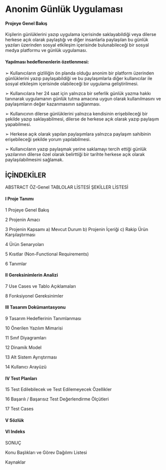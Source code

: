 # Anonim Günlük Uygulaması

#### Projeye Genel Bakış

Kişilerin günlüklerini yazıp uygulama içerisinde saklayabildiği veya dilerse herkese açık olarak
paylaştığı ve diğer insanlarla paylaşılan bu günlük yazıları üzerinden sosyal etkileşim içerisinde
bulunabileceği bir sosyal medya platformu ve günlük uygulaması.

#### Yapılması hedeflenenlerin özetlenmesi:

➢ Kullanıcıların gizliliğin ön planda olduğu anonim bir platform üzerinden günlüklerini
yazıp paylaşabildiği ve bu paylaşımlarla diğer kullanıcılar ile sosyal etkileşim içerisinde
olabileceği bir uygulama geliştirilmesi.


➢ Kullanıcılara her 24 saat için yalnızca bir seferlik günlük yazma hakkı tanınarak
uygulamanın günlük tutma amacına uygun olarak kullanılmasını ve paylaşımların değer
kazanmasının sağlanması.


➢ Kullanıcının dilerse günlüklerini yalnızca kendisinin erişebileceği bir şekilde yazıp
saklayabilmesi, dilerse de herkese açık olarak yazıp paylaşım yapabilmesi.


➢ Herkese açık olarak yapılan paylaşımlara yalnızca paylaşım sahibinin erişebileceği
şekilde yorum yapılabilmesi.


➢ Kullanıcıların yazıp paylaşmak yerine saklamayı tercih ettiği günlük yazılarının dilerse
özel olarak belirttiği bir tarihte herkese açık olarak paylaşılabilmesini sağlamak.

## İÇİNDEKİLER
ABSTRACT
ÖZ-Genel
TABLOLAR LİSTESİ
ŞEKİLLER LİSTESİ

#### I Proje Tanımı
1 Projeye Genel Bakış

2 Projenin Amacı

3 Projenin Kapsamı
  a) Mevcut Durum
  b) Projenin İçeriği
  c) Rakip Ürün Karşılaştırması
  
4 Ürün Senaryoları

5 Kısıtlar (Non-Functional Requirements)

6 Tanımlar

#### II Gereksinimlerin Analizi
7 Use Cases ve Tablo Açıklamaları

8 Fonksiyonel Gereksinimler

#### III Tasarım Dokümantasyonu
9 Tasarım Hedeflerinin Tanımlanması

10 Önerilen Yazılım Mimarisi

11 Sınıf Diyagramları

12 Dinamik Model

13 Alt Sistem Ayrıştırması

14 Kullanıcı Arayüzü

#### IV Test Planları
15 Test Edilebilecek ve Test Edilemeyecek Özellikler

16 Başarılı / Başarısız Test Değerlendirme Ölçütleri

17 Test Cases 

#### V Sözlük 
#### VI Indeks

SONUÇ

Konu Başlıkları ve Görev Dağılımı Listesi

Kaynaklar
